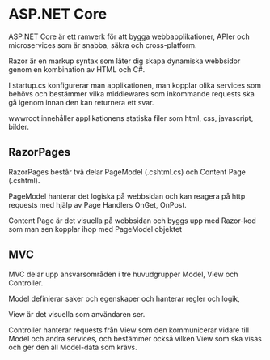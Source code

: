 # ASP.NET Core
ASP.NET Core är ett ramverk för att bygga webbapplikationer, APIer och microservices som är snabba, säkra och cross-platform.

Razor är en markup syntax som låter dig skapa dynamiska webbsidor genom en kombination av HTML och C#.

I startup.cs konfigurerar man applikationen, man kopplar olika services som behövs och bestämmer vilka middlewares som inkommande requests ska gå igenom innan den kan returnera ett svar.

wwwroot innehåller applikationens statiska filer som html, css, javascript, bilder.


## RazorPages
RazorPages består två delar PageModel (.cshtml.cs) och Content Page (.cshtml).

PageModel hanterar det logiska på webbsidan och kan reagera på http requests med hjälp av Page Handlers OnGet, OnPost.

Content Page är det visuella på webbsidan och byggs upp med Razor-kod som man sen kopplar ihop med PageModel objektet


## MVC
MVC delar upp ansvarsområden i tre huvudgrupper Model, View och Controller.

Model definierar saker och egenskaper och hanterar regler och logik,

View är det visuella som användaren ser.

Controller hanterar requests från View som den kommunicerar vidare till Model och andra services, och bestämmer också vilken View som ska visas och ger den all Model-data som krävs.
